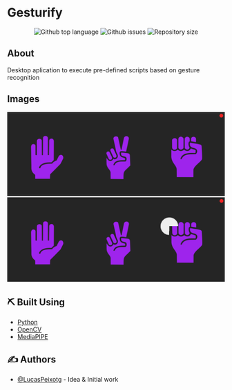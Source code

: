 # Gesturify

<p align="center">
  <img alt="Github top language" src="https://img.shields.io/github/languages/top/LucasPeixotg/Gesturify?color=285882">
  <img alt="Github issues" src="https://img.shields.io/github/issues/LucasPeixotg/Gesturify?color=285882" />
  <img alt="Repository size" src="https://img.shields.io/github/repo-size/LucasPeixotg/Gesturify?color=285882">
</div>


## About
Desktop aplication to execute pre-defined scripts based on gesture recognition

## Images
![Example image 1](./example1.png)
![Example image 2](./example2.png)


## ⛏️ Built Using <a name = "built_using"></a>

- [Python](https://www.python.org/)
- [OpenCV](https://opencv.org/) 
- [MediaPIPE](https://developers.google.com/mediapipe)

## ✍️ Authors <a name = "authors"></a>

- [@LucasPeixotg](https://github.com/lucaspeixotg) - Idea & Initial work


<!--
## 📝 Table of Contents

- [About](#about)
- [Getting Started](#getting_started)
- [Deployment](#deployment)
- [Usage](#usage)
- [Built Using](#built_using)
- [TODO](../TODO.md)
- [Contributing](../CONTRIBUTING.md)
- [Authors](#authors)
- [Acknowledgments](#acknowledgement)

## 🧐 About <a name = "about"></a>

Write about 1-2 paragraphs describing the purpose of your project.

## 🏁 Getting Started <a name = "getting_started"></a>

These instructions will get you a copy of the project up and running on your local machine for development and testing purposes. See [deployment](#deployment) for notes on how to deploy the project on a live system.

### Prerequisites

What things you need to install the software and how to install them.

```
Give examples
```

### Installing

A step by step series of examples that tell you how to get a development env running.

Say what the step will be

```
Give the example
```

And repeat

```
until finished
```

End with an example of getting some data out of the system or using it for a little demo.

## 🔧 Running the tests <a name = "tests"></a>

Explain how to run the automated tests for this system.

### Break down into end to end tests

Explain what these tests test and why

```
Give an example
```

### And coding style tests

Explain what these tests test and why

```
Give an example
```
-->



